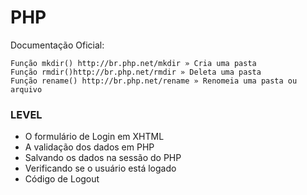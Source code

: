 PHP
===

Documentação Oficial:

    Função mkdir() http://br.php.net/mkdir » Cria uma pasta
    Função rmdir()http://br.php.net/rmdir » Deleta uma pasta
    Função rename() http://br.php.net/rename » Renomeia uma pasta ou arquivo

### LEVEL

* O formulário de Login em XHTML
* A validação dos dados em PHP
* Salvando os dados na sessão do PHP
* Verificando se o usuário está logado
* Código de Logout

